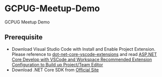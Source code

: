 # GCPUG-Meetup-Demo #

GCPUG Meetup Demo

## Prerequisite ##

- Download Visual Studio Code with Install and Enable Project Extension. Please reference to [dot-net-core-vscode-extensions](https://github.com/blackie1019/dot-net-core-vscode-extensions) and read [ASP.NET Core Develop with VSCode and Workspace Recommended Extension Configuration to Build up Project/Team Editor](http://blackie1019.github.io/2017/05/06/ASP-NET-Core-Develop-with-VSCode-and-Workspace-Recommended-Extension-Configuration-to-Build-up-Development-Editor/)
- Download .NET Core SDK from [Official Site](https://www.microsoft.com/net/core)
